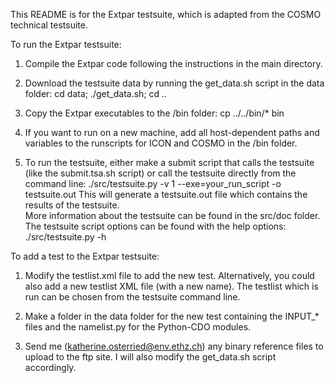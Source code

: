This README is for the Extpar testsuite, which is adapted from the COSMO technical testsuite.


  To run the Extpar testsuite:

  1.  Compile the Extpar code following the instructions in the main directory.

  2.  Download the testsuite data by running the get_data.sh script in the data folder:
      cd data; ./get_data.sh; cd ..

  3.  Copy the Extpar executables to the /bin folder: cp ../../bin/* bin

  4.  If you want to run on a new machine, add all host-dependent paths and variables to the runscripts for ICON and COSMO in the /bin folder.

  5.  To run the testsuite, either make a submit script that calls the testsuite 
      (like the submit.tsa.sh script) or call the testsuite directly from the command line:
      ./src/testsuite.py -v 1 --exe=your_run_script -o testsuite.out
      This will generate a testsuite.out file which contains the results of the testsuite.  
      More information about the testsuite can be found in the src/doc folder.  
      The testsuite script options can be found with the help options:
      ./src/testsuite.py -h

  To add a test to the Extpar testsuite:

  1. Modify the testlist.xml file to add the new test.  Alternatively, you could also add a new 
     testlist XML file (with a new name).  The testlist which is run can be chosen from the testsuite
     command line.  

  2. Make a folder in the data folder for the new test containing the INPUT_* files and the namelist.py for the Python-CDO modules.  

  3. Send me (katherine.osterried@env.ethz.ch) any binary reference files to upload to the ftp site. 
     I will also modify the get_data.sh script accordingly.  
